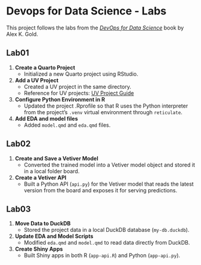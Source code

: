 # Devops for Data Science - Labs

This project follows the labs from the [*DevOps for Data Science*](https://do4ds.com/) book by Alex K. Gold.

## Lab01

1.  **Create a Quarto Project**
    -   Initialized a new Quarto project using RStudio.
2.  **Add a UV Project**
    -   Created a UV project in the same directory.
    -   Reference for UV projects: [UV Project Guide](https://docs.astral.sh/uv/guides/projects/)
3.  **Configure Python Environment in R**
    -   Updated the project .Rprofile so that R uses the Python interpreter from the project’s `.venv` virtual environment through `reticulate`.
4.  **Add EDA and model files**
    -   Added `model.qmd` and `eda.qmd` files.

## Lab02

1.  **Create and Save a Vetiver Model**
    -   Converted the trained model into a Vetiver model object and stored it in a local folder board.
2.  **Create a Vetiver API**
    -   Built a Python API (`api.py`) for the Vetiver model that reads the latest version from the board and exposes it for serving predictions.

## Lab03

1.  **Move Data to DuckDB**
    -   Stored the project data in a local DuckDB database (`my-db.duckdb`).
2.  **Update EDA and Model Scripts**
    -   Modified `eda.qmd` and `model.qmd` to read data directly from DuckDB.
3.  **Create Shiny Apps**
    -   Built Shiny apps in both R (`app-api.R`) and Python (`app-api.py`).
